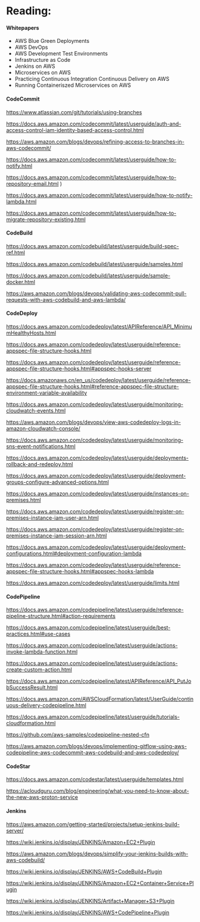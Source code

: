 # Reading:

#### Whitepapers
* AWS Blue Green Deployments
* AWS DevOps
* AWS Development Test Environments
* Infrastructure as Code
* Jenkins on AWS
* Microservices on AWS
* Practicing Continuous Integration Continuous Delivery on AWS
* Running Containeriszed Microservices on AWS

#### CodeCommit

https://www.atlassian.com/git/tutorials/using-branches

https://docs.aws.amazon.com/codecommit/latest/userguide/auth-and-access-control-iam-identity-based-access-control.html

https://aws.amazon.com/blogs/devops/refining-access-to-branches-in-aws-codecommit/

https://docs.aws.amazon.com/codecommit/latest/userguide/how-to-notify.html

https://docs.aws.amazon.com/codecommit/latest/userguide/how-to-repository-email.html )

https://docs.aws.amazon.com/codecommit/latest/userguide/how-to-notify-lambda.html

https://docs.aws.amazon.com/codecommit/latest/userguide/how-to-migrate-repository-existing.html

#### CodeBuild

https://docs.aws.amazon.com/codebuild/latest/userguide/build-spec-ref.html

https://docs.aws.amazon.com/codebuild/latest/userguide/samples.html

https://docs.aws.amazon.com/codebuild/latest/userguide/sample-docker.html

https://aws.amazon.com/blogs/devops/validating-aws-codecommit-pull-requests-with-aws-codebuild-and-aws-lambda/

#### CodeDeploy

https://docs.aws.amazon.com/codedeploy/latest/APIReference/API_MinimumHealthyHosts.html

https://docs.aws.amazon.com/codedeploy/latest/userguide/reference-appspec-file-structure-hooks.html

https://docs.aws.amazon.com/codedeploy/latest/userguide/reference-appspec-file-structure-hooks.html#appspec-hooks-server

https://docs.amazonaws.cn/en_us/codedeploy/latest/userguide/reference-appspec-file-structure-hooks.html#reference-appspec-file-structure-environment-variable-availability

https://docs.aws.amazon.com/codedeploy/latest/userguide/monitoring-cloudwatch-events.html

https://aws.amazon.com/blogs/devops/view-aws-codedeploy-logs-in-amazon-cloudwatch-console/

https://docs.aws.amazon.com/codedeploy/latest/userguide/monitoring-sns-event-notifications.html

https://docs.aws.amazon.com/codedeploy/latest/userguide/deployments-rollback-and-redeploy.html

https://docs.aws.amazon.com/codedeploy/latest/userguide/deployment-groups-configure-advanced-options.html

https://docs.aws.amazon.com/codedeploy/latest/userguide/instances-on-premises.html

https://docs.aws.amazon.com/codedeploy/latest/userguide/register-on-premises-instance-iam-user-arn.html

https://docs.aws.amazon.com/codedeploy/latest/userguide/register-on-premises-instance-iam-session-arn.html

https://docs.aws.amazon.com/codedeploy/latest/userguide/deployment-configurations.html#deployment-configuration-lambda

https://docs.aws.amazon.com/codedeploy/latest/userguide/reference-appspec-file-structure-hooks.html#appspec-hooks-lambda

https://docs.aws.amazon.com/codedeploy/latest/userguide/limits.html

#### CodePipeline

https://docs.aws.amazon.com/codepipeline/latest/userguide/reference-pipeline-structure.html#action-requirements

https://docs.aws.amazon.com/codepipeline/latest/userguide/best-practices.html#use-cases

https://docs.aws.amazon.com/codepipeline/latest/userguide/actions-invoke-lambda-function.html

https://docs.aws.amazon.com/codepipeline/latest/userguide/actions-create-custom-action.html

https://docs.aws.amazon.com/codepipeline/latest/APIReference/API_PutJobSuccessResult.html

https://docs.aws.amazon.com/AWSCloudFormation/latest/UserGuide/continuous-delivery-codepipeline.html

https://docs.aws.amazon.com/codepipeline/latest/userguide/tutorials-cloudformation.html

https://github.com/aws-samples/codepipeline-nested-cfn

https://aws.amazon.com/blogs/devops/implementing-gitflow-using-aws-codepipeline-aws-codecommit-aws-codebuild-and-aws-codedeploy/

#### CodeStar

https://docs.aws.amazon.com/codestar/latest/userguide/templates.html

https://acloudguru.com/blog/engineering/what-you-need-to-know-about-the-new-aws-proton-service

#### Jenkins

https://aws.amazon.com/getting-started/projects/setup-jenkins-build-server/

https://wiki.jenkins.io/display/JENKINS/Amazon+EC2+Plugin

https://aws.amazon.com/blogs/devops/simplify-your-jenkins-builds-with-aws-codebuild/

https://wiki.jenkins.io/display/JENKINS/AWS+CodeBuild+Plugin

https://wiki.jenkins.io/display/JENKINS/Amazon+EC2+Container+Service+Plugin

https://wiki.jenkins.io/display/JENKINS/Artifact+Manager+S3+Plugin

https://wiki.jenkins.io/display/JENKINS/AWS+CodePipeline+Plugin
